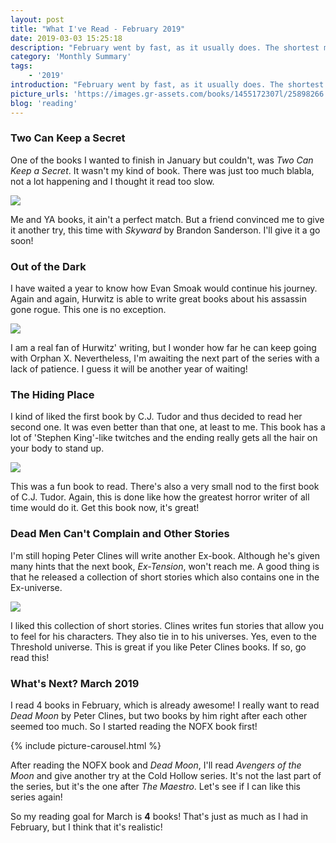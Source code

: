 ```yaml
---
layout: post
title: "What I've Read - February 2019"
date: 2019-03-03 15:25:18
description: "February went by fast, as it usually does. The shortest month of the year mostly brings the least amounts of books. But not this year! I managed to read more books in February than in January!"
category: 'Monthly Summary'
tags:
    - '2019'
introduction: "February went by fast, as it usually does. The shortest month of the year mostly brings the least amounts of books. But not this year! I managed to read more books in February than in January!"
picture_urls: 'https://images.gr-assets.com/books/1455172307l/25898266.jpg,https://images.gr-assets.com/books/1547278716l/43542011.jpg,https://images.gr-assets.com/books/1480830575l/29939128.jpg,https://images.gr-assets.com/books/1480238346l/33135334.jpg'
blog: 'reading'
---
```

### Two Can Keep a Secret
One of the books I wanted to finish in January but couldn't, was <em>Two Can Keep a Secret</em>. It wasn't my kind of book. There was just too much blabla, not a lot happening and I thought it read too slow.

<img src="https://images.gr-assets.com/books/1531316524l/38225791.jpg" class="monthly-summary-summary">

Me and YA books, it ain't a perfect match. But a friend convinced me to give it another try, this time with <em>Skyward</em> by Brandon Sanderson. I'll give it a go soon!

### Out of the Dark
I have waited a year to know how Evan Smoak would continue his journey. Again and again, Hurwitz is able to write great books about his assassin gone rogue. This one is no exception.

<img src="https://images.gr-assets.com/books/1531214030l/39863167.jpg" class="monthly-summary-summary">

I am a real fan of Hurwitz' writing, but I wonder how far he can keep going with Orphan X. Nevertheless, I'm awaiting the next part of the series with a lack of patience. I guess it will be another year of waiting!

### The Hiding Place
I kind of liked the first book by C.J. Tudor and thus decided to read her second one. It was even better than that one, at least to me. This book has a lot of 'Stephen King'-like twitches and the ending really gets all the hair on your body to stand up. 

<img src="https://images.gr-assets.com/books/1534906812l/40091283.jpg" class="monthly-summary-summary">

This was a fun book to read. There's also a very small nod to the first book of C.J. Tudor. Again, this is done like how the greatest horror writer of all time would do it. Get this book now, it's great!
 
### Dead Men Can't Complain and Other Stories
I'm still hoping Peter Clines will write another Ex-book. Although he's given many hints that the next book, <em>Ex-Tension</em>, won't reach me. A good thing is that he released a collection of short stories which also contains one in the Ex-universe.

<img src="https://images.gr-assets.com/books/1516114014l/35391339.jpg" class="monthly-summary-summary">

I liked this collection of short stories. Clines writes fun stories that allow you to feel for his characters. They also tie in to his universes. Yes, even to the Threshold universe. This is great if you like Peter Clines books. If so, go read this!

### What's Next? March 2019
I read 4 books in February, which is already awesome! I really want to read <em>Dead Moon</em> by Peter Clines, but two books by him right after each other seemed too much. So I started reading the NOFX book first!

{% include picture-carousel.html %}

After reading the NOFX book and <em>Dead Moon</em>, I'll read <em>Avengers of the Moon</em> and give another try at the Cold Hollow series. It's not the last part of the series, but it's the one after <em>The Maestro</em>. Let's see if I can like this series again!

So my reading goal for March is <b>4</b> books! That's just as much as I had in February, but I think that it's realistic!
